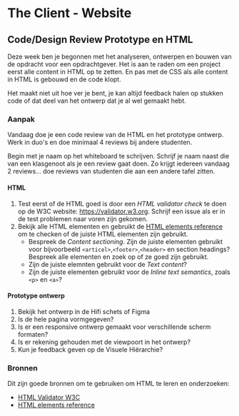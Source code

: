 # The Client - Website

## Code/Design Review Prototype en HTML

Deze week ben je begonnen met het analyseren, ontwerpen en bouwen van de opdracht voor een opdrachtgever. 
Het is aan te raden om een project eerst alle content in HTML op te zetten. En pas met de CSS als alle content in HTML is gebouwd en de code klopt.

Het maakt niet uit hoe ver je bent, je kan altijd feedback halen op stukken code of dat deel van het ontwerp dat je al wel gemaakt hebt. 



### Aanpak 

Vandaag doe je een code review van de HTML en het prototype ontwerp. 
Werk in duo's en doe minimaal 4 reviews bij andere studenten. 

Begin met je naam op het whiteboard te schrijven. 
Schrijf je naam naast die van een klasgenoot als je een review gaat doen. 
Zo krijgt iedereen vandaag 2 reviews... doe reviews van studenten die aan een andere tafel zitten.



#### HTML

1. Test eerst of de HTML goed is door een _HTML validator check_ te doen op de W3C website: https://validator.w3.org. Schrijf een issue als er in de test problemen naar voren zijn gekomen.
2. Bekijk alle HTML elementen en gebruikt de [HTML elements reference](https://developer.mozilla.org/en-US/docs/Web/HTML/Element) om te checken of de juiste HTML elementen zijn gebruikt.
   - Bespreek de *Content sectioning*. Zijn de juiste elementen gebruikt voor bijvoorbeeld `<articel>`,`<footer>`,`<header>` en section headings? Bespreek alle elementen en zoek op of ze goed zijn gebruikt. 
   - Zijn de juiste elemnten gebruikt voor de *Text content*?
   - Zijn de juiste elementen gebruikt voor de *Inline text semantics*, zoals `<p>` en `<a>`?



#### Prototype ontwerp

1. Bekijk het ontwerp in de Hifi schets of Figma
2. Is de hele pagina vormgegeven?
3. Is er een responsive ontwerp gemaakt voor verschillende scherm formaten? 
4. Is er rekening gehouden met de viewpoort in het ontwerp?
5. Kun je feedback geven op de Visuele Hiërarchie?




### Bronnen

Dit zijn goede bronnen om te gebruiken om HTML te leren en onderzoeken: 

- [HTML Validator W3C](https://validator.w3.org)
- [HTML elements reference](https://developer.mozilla.org/en-US/docs/Web/HTML/Element)


